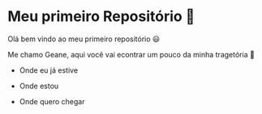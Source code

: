 # Meu primeiro Repositório :girl:



Olá bem vindo ao meu primeiro repositório :smiley:

Me chamo Geane, aqui você vai econtrar um pouco da minha tragetória :running:

- Onde eu já estive

- Onde estou

- Onde quero chegar

  ​



